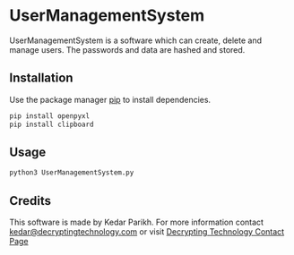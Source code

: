 # UserManagementSystem

UserManagementSystem is a software which can create, delete and manage users. The passwords and data are hashed and stored.

## Installation

Use the package manager [pip](https://pip.pypa.io/en/stable/) to install dependencies.

```bash
pip install openpyxl
pip install clipboard
```

## Usage

```bash
python3 UserManagementSystem.py
```
## Credits
This software is made by Kedar Parikh. For more information contact kedar@decryptingtechnology.com or visit [Decrypting Technology Contact Page](https://decryptingtechnology.com/contact)
